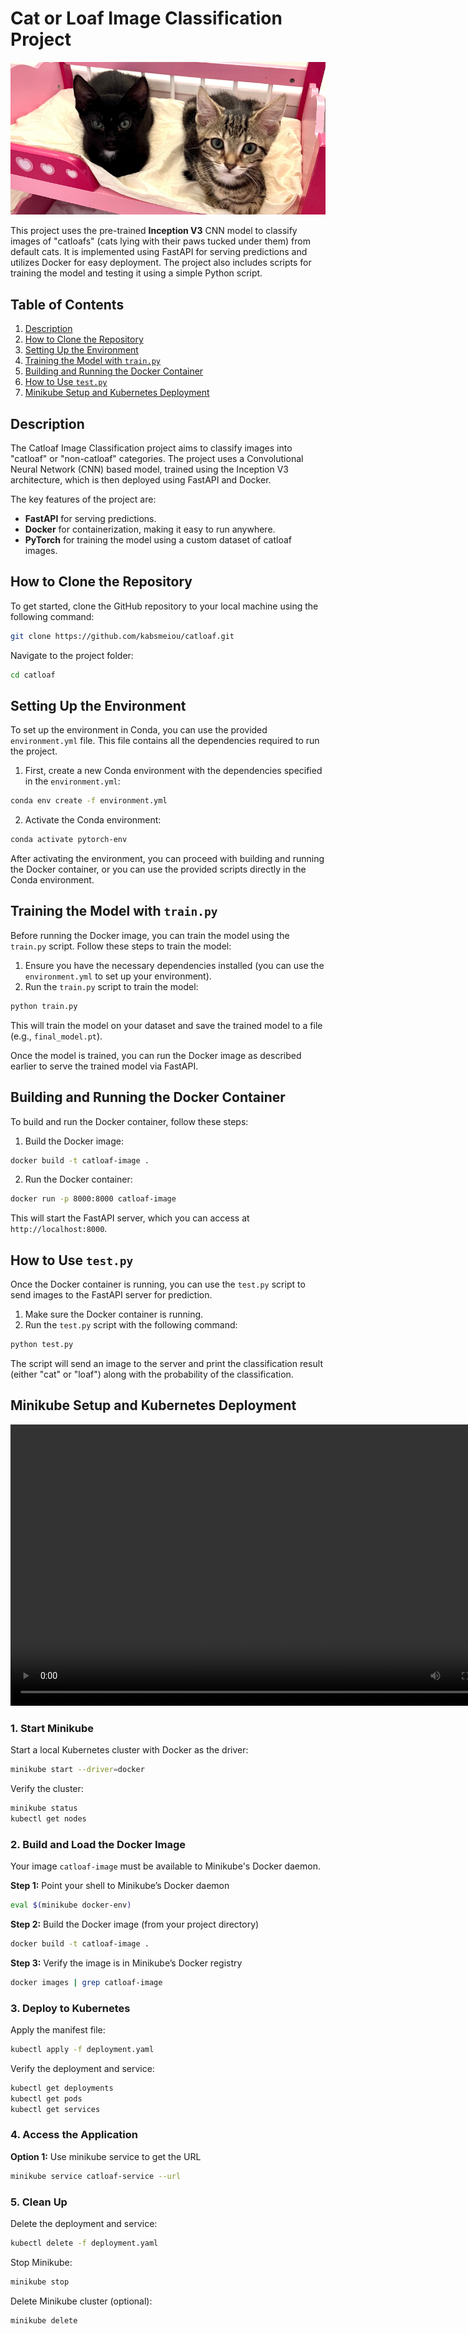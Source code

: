 # Cat or Loaf Image Classification Project

<p align="center">
  <img src="custom_test_img/loaf.png" alt="Display Loaf">
</p>

This project uses the pre-trained **Inception V3** CNN model to classify images of "catloafs" (cats lying with their paws tucked under them) from default cats. It is implemented using FastAPI for serving predictions and utilizes Docker for easy deployment. The project also includes scripts for training the model and testing it using a simple Python script.

## Table of Contents
1. [Description](#description)
2. [How to Clone the Repository](#how-to-clone-the-repository)
3. [Setting Up the Environment](#setting-up-the-environment)
4. [Training the Model with `train.py`](#training-the-model-with-trainpy)
5. [Building and Running the Docker Container](#building-and-running-the-docker-container)
6. [How to Use `test.py`](#how-to-use-testpy)
7. [Minikube Setup and Kubernetes Deployment](#minikube-setup-and-kubernetes-deployment)

## Description

The Catloaf Image Classification project aims to classify images into "catloaf" or "non-catloaf" categories. The project uses a Convolutional Neural Network (CNN) based model, trained using the Inception V3 architecture, which is then deployed using FastAPI and Docker.

The key features of the project are:
- **FastAPI** for serving predictions.
- **Docker** for containerization, making it easy to run anywhere.
- **PyTorch** for training the model using a custom dataset of catloaf images.

## How to Clone the Repository

To get started, clone the GitHub repository to your local machine using the following command:

```bash
git clone https://github.com/kabsmeiou/catloaf.git
```

Navigate to the project folder:

```bash
cd catloaf
```

## Setting Up the Environment

To set up the environment in Conda, you can use the provided `environment.yml` file. This file contains all the dependencies required to run the project.

1. First, create a new Conda environment with the dependencies specified in the `environment.yml`:

```bash
conda env create -f environment.yml
```

2. Activate the Conda environment:

```bash
conda activate pytorch-env
```

After activating the environment, you can proceed with building and running the Docker container, or you can use the provided scripts directly in the Conda environment.


## Training the Model with `train.py`

Before running the Docker image, you can train the model using the `train.py` script. Follow these steps to train the model:

1. Ensure you have the necessary dependencies installed (you can use the `environment.yml` to set up your environment).
2. Run the `train.py` script to train the model:

```bash
python train.py
```

This will train the model on your dataset and save the trained model to a file (e.g., `final_model.pt`).

Once the model is trained, you can run the Docker image as described earlier to serve the trained model via FastAPI.

## Building and Running the Docker Container

To build and run the Docker container, follow these steps:

1. Build the Docker image:

```bash
docker build -t catloaf-image .
```

2. Run the Docker container:

```bash
docker run -p 8000:8000 catloaf-image
```

This will start the FastAPI server, which you can access at `http://localhost:8000`.

## How to Use `test.py`

Once the Docker container is running, you can use the `test.py` script to send images to the FastAPI server for prediction.

1. Make sure the Docker container is running.
2. Run the `test.py` script with the following command:

```bash
python test.py
```

The script will send an image to the server and print the classification result (either "cat" or "loaf") along with the probability of the classification.


## Minikube Setup and Kubernetes Deployment

<video width="800" height="450" controls>
  <source src="kubernetes_vid.mp4" type="video/mp4">
  Your browser does not support the video tag.
</video>

### 1. Start Minikube

Start a local Kubernetes cluster with Docker as the driver:

```bash
minikube start --driver=docker
```

Verify the cluster:

```bash
minikube status
kubectl get nodes
```

### 2. Build and Load the Docker Image

Your image `catloaf-image` must be available to Minikube's Docker daemon.

**Step 1:** Point your shell to Minikube’s Docker daemon

```bash
eval $(minikube docker-env)
```

**Step 2:** Build the Docker image (from your project directory)

```bash
docker build -t catloaf-image .
```

**Step 3:** Verify the image is in Minikube’s Docker registry

```bash
docker images | grep catloaf-image
```

### 3. Deploy to Kubernetes

Apply the manifest file:

```bash
kubectl apply -f deployment.yaml
```

Verify the deployment and service:

```bash
kubectl get deployments
kubectl get pods
kubectl get services
```

### 4. Access the Application

**Option 1:** Use minikube service to get the URL

```bash
minikube service catloaf-service --url
```

### 5. Clean Up

Delete the deployment and service:

```bash
kubectl delete -f deployment.yaml
```

Stop Minikube:

```bash
minikube stop
```

Delete Minikube cluster (optional):

```bash
minikube delete
```

